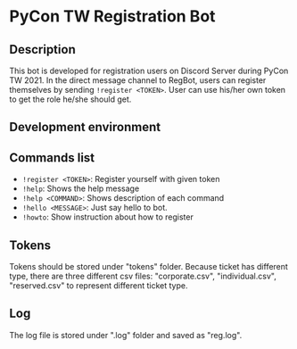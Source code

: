 # PyCon TW Registration Bot

## Description
This bot is developed for registration users on Discord Server during PyCon TW 2021.
In the direct message channel to RegBot, users can register themselves by sending `!register <TOKEN>`.
User can use his/her own token to get the role he/she should get.

## Development environment

## Commands list
* `!register <TOKEN>`: Register yourself with given token
* `!help`: Shows the help message
* `!help <COMMAND>`: Shows description of each command
* `!hello <MESSAGE>`: Just say hello to bot.
* `!howto`: Show instruction about how to register

## Tokens
Tokens should be stored under "tokens" folder. Because ticket has different type, there are three different csv files: "corporate.csv", "individual.csv", "reserved.csv" to represent different ticket type.

## Log
The log file is stored under ".log" folder and saved as "reg.log".